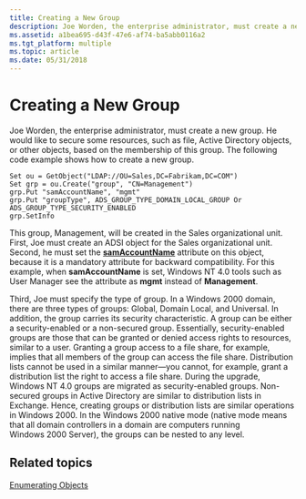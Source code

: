 ```yaml
---
title: Creating a New Group
description: Joe Worden, the enterprise administrator, must create a new group.
ms.assetid: a1bea695-d43f-47e6-af74-ba5abb0116a2
ms.tgt_platform: multiple
ms.topic: article
ms.date: 05/31/2018
---
```


# Creating a New Group

Joe Worden, the enterprise administrator, must create a new group. He would like to secure some resources, such as file, Active Directory objects, or other objects, based on the membership of this group. The following code example shows how to create a new group.


```VB
Set ou = GetObject("LDAP://OU=Sales,DC=Fabrikam,DC=COM")
Set grp = ou.Create("group", "CN=Management")
grp.Put "samAccountName", "mgmt"
grp.Put "groupType", ADS_GROUP_TYPE_DOMAIN_LOCAL_GROUP Or ADS_GROUP_TYPE_SECURITY_ENABLED
grp.SetInfo
```



This group, Management, will be created in the Sales organizational unit. First, Joe must create an ADSI object for the Sales organizational unit. Second, he must set the [**samAccountName**](https://docs.microsoft.com/windows/desktop/AD/group-objects) attribute on this object, because it is a mandatory attribute for backward compatibility. For this example, when **samAccountName** is set, Windows NT 4.0 tools such as User Manager see the attribute as **mgmt** instead of **Management**.

Third, Joe must specify the type of group. In a Windows 2000 domain, there are three types of groups: Global, Domain Local, and Universal. In addition, the group carries its security characteristic. A group can be either a security-enabled or a non-secured group. Essentially, security-enabled groups are those that can be granted or denied access rights to resources, similar to a user. Granting a group access to a file share, for example, implies that all members of the group can access the file share. Distribution lists cannot be used in a similar manner—you cannot, for example, grant a distribution list the right to access a file share. During the upgrade, Windows NT 4.0 groups are migrated as security-enabled groups. Non-secured groups in Active Directory are similar to distribution lists in Exchange. Hence, creating groups or distribution lists are similar operations in Windows 2000. In the Windows 2000 native mode (native mode means that all domain controllers in a domain are computers running Windows 2000 Server), the groups can be nested to any level.

## Related topics

<dl> <dt>

[Enumerating Objects](enumerating-objects.md)
</dt> </dl>

 

 




